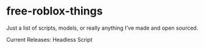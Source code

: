 # free-roblox-things
Just a list of scripts, models, or really anything I've made and open sourced.

Current Releases:
Headless Script
